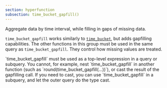 ```yaml
---
section: hyperfunction
subsection: time_bucket_gapfill()
---
```


Aggregate data by time interval, while filling in gaps of missing data.

`time_bucket_gapfill` works similarly to [`time_bucket`][time_bucket], but adds
gapfilling capabilities. The other functions in this group must be used in the
same query as `time_bucket_gapfill`. They control how missing values are treated.

<highlight type="important">
`time_bucket_gapfill` must be used as a top-level expression in a query or
subquery. You cannot, for example, nest `time_bucket_gapfill` in another
function (such as `round(time_bucket_gapfill(...))`), or cast the result of the
gapfilling call. If you need to cast, you can use `time_bucket_gapfill` in a
subquery, and let the outer query do the type cast.
</highlight>

[time_bucket]: /api/latest/hyperfunctions/time_bucket/
